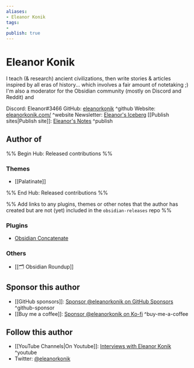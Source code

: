 ```yaml
---
aliases:
- Eleanor Konik
tags: 
- 
publish: true
---
```


# Eleanor Konik

I teach (& research) ancient civilizations, then write stories & articles inspired by all eras of history... which involves a fair amount of notetaking ;) I'm also a moderator for the Obsidian community (mostly on Discord and Reddit) and 

Discord: Eleanor#3466
GitHub: [eleanorkonik](https://github.com/eleanorkonik/) ^github
Website: [eleanorkonik.com/](https://eleanorkonik.com/) ^website 
Newsletter: [Eleanor's Iceberg](http://newsletter.eleanorkonik.com/)
[[Publish sites|Publish site]]: [Eleanor's Notes](https://publish.obsidian.md/eleanorkonik/) ^publish

## Author of

%% Begin Hub: Released contributions %%


### Themes
- [[Palatinate]]

%% End Hub: Released contributions %%

%% Add links to any plugins, themes or other notes that the author has created but are not (yet) included in the `obsidian-releases` repo %%

### Plugins

- [Obsidian Concatenate](https://github.com/eleanorkonik/concatenate)

### Others 

- [[🗂️ Obsidian Roundup]]

## Sponsor this author

- [[GitHub sponsors]]: [Sponsor @eleanorkonik on GitHub Sponsors](https://github.com/sponsors/eleanorkonik) ^github-sponsor
- [[Buy me a coffee]]: [Sponsor @eleanorkonik on Ko-fi](https://ko-fi.com/eleanorkonik) ^buy-me-a-coffee


<!--
- [[Buy me a coffee]]: ^buy-me-a-coffee
- [[PayPal]]: ^paypal
- [[Patreon]]: ^patreon
-->


## Follow this author

- [[YouTube Channels|On Youtube]]: [Interviews with Eleanor Konik](https://www.youtube.com/playlist?list=PLGflcghBUIauy2We-93G3u8PQdx2DRSJi) ^youtube
- Twitter: [@eleanorkonik](https://twitter.com/EleanorKonik)


